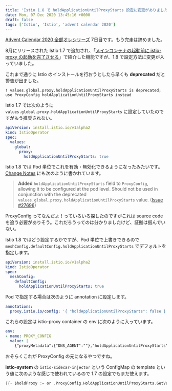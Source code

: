 ```yaml
---
title: 'Istio 1.8 で holdApplicationUntilProxyStarts 設定に変更がありました'
date: Mon, 07 Dec 2020 13:45:16 +0000
draft: false
tags: ['Istio', 'Istio', 'advent calendar 2020']
---
```


[Advent Calendar 2020 全部オレシリーズ](https://qiita.com/advent-calendar/2020/yteraoka) 7日目です。もう完走は諦めました。

8月にリリースされた Istio 1.7 で追加され、「[メインコンテナの起動前に istio-proxy の起動を完了させる](/2020/08/delaying-application-start-until-sidecar-is-ready/)」で紹介した機能ですが、1.8 で設定方法に変更が入っていました。

これまで通りに Istio のインストールを行おうとしたら早くも **deprecated** だと警告が出ました。

```
! values.global.proxy.holdApplicationUntilProxyStarts is deprecated; use ProxyConfig holdApplicationUntilProxyStarts instead
```

Istio 1.7 では次のように `values.global.proxy.holdApplicationUntilProxyStarts` に設定していたのですがもう推奨されない。

```yaml
apiVersion: install.istio.io/v1alpha2
kind: IstioOperator
spec:
  values:
    global:
      proxy:
        holdApplicationUntilProxyStarts: true
```

Istio 1.8 では Pod 単位でこれを有効・無効化できるようになったみたいです。[Change Notes](https://istio.io/latest/news/releases/1.8.x/announcing-1.8/change-notes/) にも次のように書かれています。

> **Added** `holdApplicationUntilProxyStarts` field to `ProxyConfig`, allowing it to be configured at the pod level. Should not be used in conjunction with the deprecated `values.global.proxy.holdApplicationUntilProxyStarts` value. ([Issue #27696](https://github.com/istio/istio/issues/27696))

ProxyConfig ってなんだよ！っていろいろ探したのですがこれは source code を追う必要がありそう。これだろうってのは分かりましたけど、証拠は掴んでいない。

Istio 1.8 ではどう設定するかですが、Pod 単位で上書きできるので `meshConfig.defaultConfig.holdApplicationUntilProxyStarts` でデフォルトを指定します。

```yaml
apiVersion: install.istio.io/v1alpha2
kind: IstioOperator
spec:
  meshConfig:
    defaultConfig:
      holdApplicationUntilProxyStarts: true
```

Pod で指定する場合は次のように annotation に設定します。

```yaml
annotations:
  proxy.istio.io/config: '{ "holdApplicationUntilProxyStarts": false }'
```

これらの設定は istio-proxy container の env に次のように入っています。

```yaml
env:
- name: PROXY_CONFIG
  value: |
    {"proxyMetadata":{"DNS_AGENT":""},"holdApplicationUntilProxyStarts":false}
```

おそらくこれが ProxyConfig の元になるやつですね。

**istio-system** の `istio-sidecar-injector` という ConfigMap の template という値に次のような感じで使われているので 1.7 の設定でもまだ使えます。

```Go Text Template
{{- $holdProxy := or .ProxyConfig.HoldApplicationUntilProxyStarts.GetValue .Values.global.proxy.holdApplicationUntilProxyStarts }}
```
